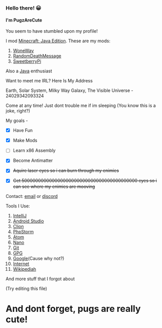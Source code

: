 
### Hello there! 😀

#### I'm PugzAreCute

You seem to have stumbled upon my profile!

I mod [Minecraft: Java Edition](https://www.minecraft.net/). These are my mods:

 1. [WoneWay](https://www.curseforge.com/minecraft/mc-mods/woneway)
 2. [RandomDeathMessage](https://www.curseforge.com/minecraft/mc-mods/randomdeathmessage)
 3. [SweetberryPi](https://www.curseforge.com/minecraft/mc-mods/sweetberrypi)

Also a [Java](https://java.com/) enthusiast

Want to meet me IRL? Here Is My Address

Earth, Solar System, Milky Way Galaxy, The Visible Universe - 24029342093324 

Come at any time! Just dont trouble me if im sleeping (You know this is a joke, right?)

My goals - 

 - [x] Have Fun
 - [x] Make Mods
 - [ ] Learn x86 Assembly
 - [x] Become Antimatter
 - [x] ~~Aquire laser eyes so i can burn through my enimies~~
 - [x] ~~Get 500000000000000000000000000000000000000000 eyes so i can see where my enimies are mooving~~


Contact: [email](https://pugzarecute.com/contact) or [discord](https://discord.gg/geNRqMu5XW)

Tools I Use:
 1. [IntelliJ](https://www.jetbrains.com/idea/)
 3. [Android Studio](https://developer.android.com/studio)
 11. [Clion](https://www.jetbrains.com/clion/)
 69. [PhpStorm](https://www.jetbrains.com/phpstorm/)
 732. [Atom](https://atom.io/)
 908. [Nano](https://www.nano-editor.org/)
 1029. [Git](https://git-scm.com/)
 91010. [GPG](https://gnupg.org/)
 1331. [Google](https://www.google.com/)(Cause why not?)
 1012. [Internet](https://en.wikipedia.org/wiki/Internet)
 1024. [Wikipediah](https://en.wikipedia.org)
 
 And more stuff that I forgot about

(Try editing this file)

# And dont forget, pugs are really cute!
